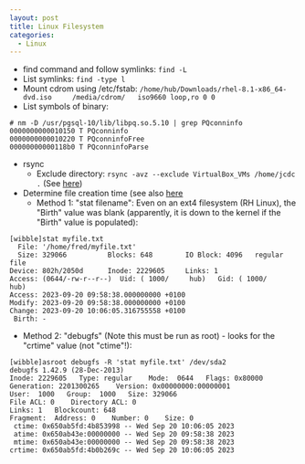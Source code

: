```yaml
---
layout: post
title: Linux Filesystem
categories:
  - Linux
---
```

* find command and follow symlinks: `find -L`
* List symlinks: `find -type l`
* Mount cdrom using /etc/fstab: `/home/hub/Downloads/rhel-8.1-x86_64-dvd.iso     /media/cdrom/   iso9660 loop,ro 0 0`
* List symbols of binary: 
```
# nm -D /usr/pgsql-10/lib/libpq.so.5.10 | grep PQconninfo
0000000000010150 T PQconninfo
0000000000010220 T PQconninfoFree
00000000000118b0 T PQconninfoParse
```
* rsync
  * Exclude directory: `rsync -avz --exclude VirtualBox_VMs /home/jcdc .` (See [here](https://www.thegeekstuff.com/2011/01/rsync-exclude-files-and-folders/))
* Determine file creation time (see also [here](https://kodekloud.com/blog/file-creation-time-linux/#:~:text=to%20our%20terminal.-,Find%20File%20Creation%20Date%2FTime%20Using%20ls%20Command,creation%20time%20of%20a%20file.)
  * Method 1: "stat filename":
  Even on an ext4 filesystem (RH Linux), the "Birth" value was blank (apparently, it is down to the kernel if the "Birth" value is populated):
```
[wibble]stat myfile.txt
  File: '/home/fred/myfile.txt'
  Size: 329066          Blocks: 648        IO Block: 4096   regular file
Device: 802h/2050d      Inode: 2229605     Links: 1
Access: (0644/-rw-r--r--)  Uid: ( 1000/     hub)   Gid: ( 1000/     hub)
Access: 2023-09-20 09:58:38.000000000 +0100
Modify: 2023-09-20 09:58:38.000000000 +0100
Change: 2023-09-20 10:06:05.316755558 +0100
 Birth: -
```
  * Method 2: "debugfs" (Note this must be run as root) - looks for the "crtime" value (not "ctime"!):  
```
[wibble]asroot debugfs -R 'stat myfile.txt' /dev/sda2
debugfs 1.42.9 (28-Dec-2013)
Inode: 2229605   Type: regular    Mode:  0644   Flags: 0x80000
Generation: 2201300265    Version: 0x00000000:00000001
User:  1000   Group:  1000   Size: 329066
File ACL: 0    Directory ACL: 0
Links: 1   Blockcount: 648
Fragment:  Address: 0    Number: 0    Size: 0
 ctime: 0x650ab5fd:4b853998 -- Wed Sep 20 10:06:05 2023
 atime: 0x650ab43e:00000000 -- Wed Sep 20 09:58:38 2023
 mtime: 0x650ab43e:00000000 -- Wed Sep 20 09:58:38 2023
crtime: 0x650ab5fd:4b0b269c -- Wed Sep 20 10:06:05 2023
```  


